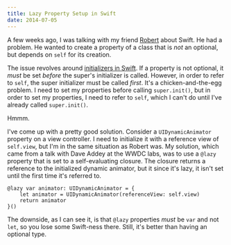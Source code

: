 ```yaml
---
title: Lazy Property Setup in Swift
date: 2014-07-05
---
```


A few weeks ago, I was talking with my friend [Robert](http://twitter.com/ratkins) about Swift. He had a problem. He wanted to create a property of a class that is _not_ an optional, but depends on `self` for its creation.

The issue revolves around [initializers in Swift](/blog/swift-initializers). If a property is not optional, it _must_ be set _before_ the super's initializer is called. However, in order to refer to `self`, the super initializer must be called _first_. It's a chicken-and-the-egg problem. I need to set my properties before calling `super.init()`, but in order to set my properties, I need to refer to `self`, which I can't do until I've already called `super.init()`.

Hmmm.

I've come up with a pretty good solution. Consider a `UIDynamicAnimator` property on a view controller. I need to initialize it with a reference view of `self.view`, but I'm in the same situation as Robert was. My solution, which came from a talk with Dave Addey at the WWDC labs, was to use a `@lazy` property that is set to a self-evaluating closure. The closure returns a reference to the initialized dynamic animator, but it since it's lazy, it isn't set until the first time it's referred to.

```
@lazy var animator: UIDynamicAnimator = {
    let animator = UIDynamicAnimator(referenceView: self.view)
    return animator
}()
```

The downside, as I can see it, is that `@lazy` properties _must_ be `var` and not `let`, so you lose some Swift-ness there. Still, it's better than having an optional type.

